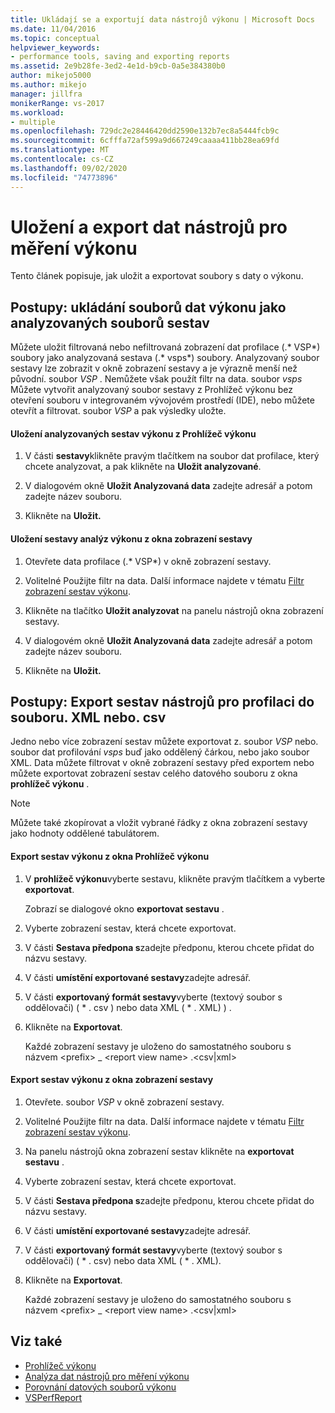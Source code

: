 ```yaml
---
title: Ukládají se a exportují data nástrojů výkonu | Microsoft Docs
ms.date: 11/04/2016
ms.topic: conceptual
helpviewer_keywords:
- performance tools, saving and exporting reports
ms.assetid: 2e9b28fe-3ed2-4e1d-b9cb-0a5e384380b0
author: mikejo5000
ms.author: mikejo
manager: jillfra
monikerRange: vs-2017
ms.workload:
- multiple
ms.openlocfilehash: 729dc2e28446420dd2590e132b7ec8a5444fcb9c
ms.sourcegitcommit: 6cfffa72af599a9d667249caaaa411bb28ea69fd
ms.translationtype: MT
ms.contentlocale: cs-CZ
ms.lasthandoff: 09/02/2020
ms.locfileid: "74773896"
---
```

# <a name="save-and-export-performance-tools-data"></a>Uložení a export dat nástrojů pro měření výkonu
Tento článek popisuje, jak uložit a exportovat soubory s daty o výkonu.

## <a name="how-to-save-performance-data-files-as-analyzed-report-files"></a>Postupy: ukládání souborů dat výkonu jako analyzovaných souborů sestav
 Můžete uložit filtrovaná nebo nefiltrovaná zobrazení dat profilace (.* VSP*) soubory jako analyzovaná sestava (.* vsps*) soubory. Analyzovaný soubor sestavy lze zobrazit v okně zobrazení sestavy a je výrazně menší než původní. soubor *VSP* . Nemůžete však použít filtr na data. soubor *vsps* Můžete vytvořit analyzovaný soubor sestavy z Prohlížeč výkonu bez otevření souboru v integrovaném vývojovém prostředí (IDE), nebo můžete otevřít a filtrovat. soubor *VSP* a pak výsledky uložte.

#### <a name="to-save-an-analyzed-performance-report-from-the-performance-explorer"></a>Uložení analyzovaných sestav výkonu z Prohlížeč výkonu

1. V části **sestavy**klikněte pravým tlačítkem na soubor dat profilace, který chcete analyzovat, a pak klikněte na **Uložit analyzované**.

2. V dialogovém okně **Uložit Analyzovaná data** zadejte adresář a potom zadejte název souboru.

3. Klikněte na **Uložit.**

#### <a name="to-save-an-analyzed-performance-report-from-the-report-view-window"></a>Uložení sestavy analýz výkonu z okna zobrazení sestavy

1. Otevřete data profilace (.* VSP*) v okně zobrazení sestavy.

2. Volitelné Použijte filtr na data. Další informace najdete v tématu [Filtr zobrazení sestav výkonu](../profiling/performance-report-view-filter.md).

3. Klikněte na tlačítko **Uložit analyzovat** na panelu nástrojů okna zobrazení sestavy.

4. V dialogovém okně **Uložit Analyzovaná data** zadejte adresář a potom zadejte název souboru.

5. Klikněte na **Uložit.**

## <a name="how-to-export-profiling-tools-reports-to-an-xml-or-csv-file"></a>Postupy: Export sestav nástrojů pro profilaci do souboru. XML nebo. csv
 Jedno nebo více zobrazení sestav můžete exportovat z. soubor *VSP* nebo. soubor dat profilování *vsps* buď jako oddělený čárkou, nebo jako soubor XML. Data můžete filtrovat v okně zobrazení sestavy před exportem nebo můžete exportovat zobrazení sestav celého datového souboru z okna **prohlížeč výkonu** .

> [!NOTE]
> Můžete také zkopírovat a vložit vybrané řádky z okna zobrazení sestavy jako hodnoty oddělené tabulátorem.

#### <a name="to-export-performance-reports-from-the-performance-explorer-window"></a>Export sestav výkonu z okna Prohlížeč výkonu

1. V **prohlížeč výkonu**vyberte sestavu, klikněte pravým tlačítkem a vyberte **exportovat**.

     Zobrazí se dialogové okno **exportovat sestavu** .

2. Vyberte zobrazení sestav, která chcete exportovat.

3. V části **Sestava předpona s**zadejte předponu, kterou chcete přidat do názvu sestavy.

4. V části **umístění exportované sestavy**zadejte adresář.

5. V části **exportovaný formát sestavy**vyberte (textový soubor s oddělovači) ( \* . csv \) nebo data XML ( \* . XML) \) .

6. Klikněte na **Exportovat**.

     Každé zobrazení sestavy je uloženo do samostatného souboru s názvem \<prefix> _ \<report view name> .\<csv&#124;xml>

#### <a name="to-export-performance-reports-from-the-report-view-window"></a>Export sestav výkonu z okna zobrazení sestavy

1. Otevřete. soubor *VSP* v okně zobrazení sestavy.

2. Volitelné Použijte filtr na data. Další informace najdete v tématu [Filtr zobrazení sestav výkonu](../profiling/performance-report-view-filter.md).

3. Na panelu nástrojů okna zobrazení sestav klikněte na **exportovat sestavu** .

4. Vyberte zobrazení sestav, která chcete exportovat.

5. V části **Sestava předpona s**zadejte předponu, kterou chcete přidat do názvu sestavy.

6. V části **umístění exportované sestavy**zadejte adresář.

7. V části **exportovaný formát sestavy**vyberte (textový soubor s oddělovači) ( \* . csv) nebo data XML ( \* . XML).

8. Klikněte na **Exportovat**.

     Každé zobrazení sestavy je uloženo do samostatného souboru s názvem \<prefix> _ \<report view name> .\<csv&#124;xml>

## <a name="see-also"></a>Viz také
- [Prohlížeč výkonu](../profiling/performance-explorer.md)
- [Analýza dat nástrojů pro měření výkonu](../profiling/analyzing-performance-tools-data.md)
- [Porovnání datových souborů výkonu](../profiling/comparing-performance-data-files.md)
- [VSPerfReport](../profiling/vsperfreport.md)
